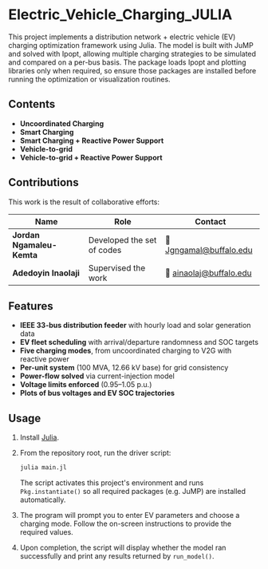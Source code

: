 # Electric_Vehicle_Charging_JULIA
This project implements a distribution network + electric vehicle (EV) charging optimization framework using Julia. The model is built with JuMP and solved with Ipopt, allowing multiple charging strategies to be simulated and compared on a per-bus basis. The package loads Ipopt and plotting libraries only when required, so ensure those packages are installed before running the optimization or visualization routines.
## Contents
- **Uncoordinated Charging**
- **Smart Charging**
- **Smart Charging + Reactive Power Support**
- **Vehicle-to-grid**
- **Vehicle-to-grid + Reactive Power Support**
## Contributions

This work is the result of collaborative efforts:

| Name                 | Role                      | Contact                |
|----------------------|---------------------------|------------------------|
| **Jordan Ngamaleu-Kemta** | Developed the set of codes | 📧 Jgngamal@buffalo.edu|
| **Adedoyin Inaolaji** | Supervised the work        | 📧 ainaolaj@buffalo.edu |
## Features

- **IEEE 33-bus distribution feeder** with hourly load and solar generation data  
- **EV fleet scheduling** with arrival/departure randomness and SOC targets  
- **Five charging modes**, from uncoordinated charging to V2G with reactive power  
- **Per-unit system** (100 MVA, 12.66 kV base) for grid consistency  
- **Power-flow solved** via current-injection model  
- **Voltage limits enforced** (0.95–1.05 p.u.)  
- **Plots of bus voltages and EV SOC trajectories**

## Usage

1. Install [Julia](https://julialang.org/).
2. From the repository root, run the driver script:

   ```bash
   julia main.jl
   ```
   The script activates this project's environment and runs `Pkg.instantiate()`
   so all required packages (e.g. JuMP) are installed automatically.
3. The program will prompt you to enter EV parameters and choose a charging mode.
   Follow the on-screen instructions to provide the required values.
4. Upon completion, the script will display whether the model ran successfully and
   print any results returned by `run_model()`.

